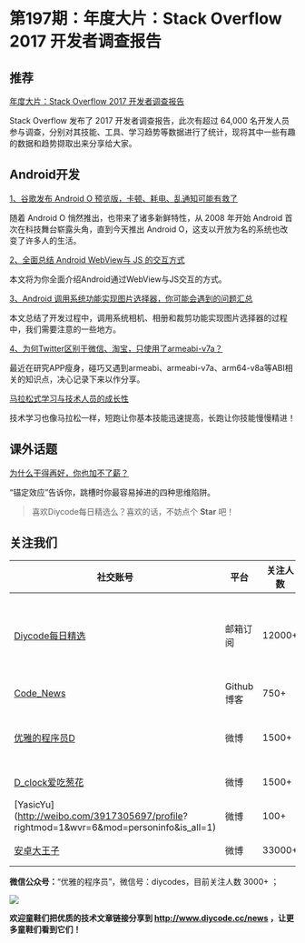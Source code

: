 # 第197期：年度大片：Stack Overflow 2017 开发者调查报告

## 推荐

[年度大片：Stack Overflow 2017 开发者调查报告](https://stackoverflow.com/insights/survey/2017#technology-most-loved-dreaded-and-wanted-languages)

Stack Overflow 发布了 2017 开发者调查报告，此次有超过 64,000 名开发人员参与调查，分别对其技能、工具、学习趋势等数据进行了统计，现将其中一些有趣的数据和趋势撷取出来分享给大家。

## Android开发

[1、谷歌发布 Android O 预览版，卡顿、耗电、乱通知可能有救了](https://www.diycode.cc/news/2171)

随着 Android O 悄然推出，也带来了诸多新鲜特性，从 2008 年开始 Android 首次在科技舞台崭露头角，直到今天推出 Android O，这支以开放为名的系统也改变了许多人的生活。

[2、全面总结 Android WebView与 JS 的交互方式](https://www.diycode.cc/news/2172)

本文将为你全面介绍Android通过WebView与JS交互的方式。

[3、Android 调用系统功能实现图片选择器，你可能会遇到的问题汇总](https://www.diycode.cc/news/2173)

本文总结了开发过程中，调用系统相机、相册和裁剪功能实现图片选择器的过程中，我们需要注意的一些地方。

[4、为何Twitter区别于微信、淘宝，只使用了armeabi-v7a？](https://www.diycode.cc/news/2174)

最近在研究APP瘦身，碰巧又遇到armeabi、armeabi-v7a、arm64-v8a等ABI相关的知识点，决心记录下来以作分享。

[马拉松式学习与技术人员的成长性 ](https://www.diycode.cc/news/2178)

技术学习也像马拉松一样，短跑让你基本技能迅速提高，长跑让你技能慢慢精进！

## 课外话题



[为什么干得再好，你也加不了薪？](https://www.diycode.cc/news/2170)

“锚定效应”告诉你，跳槽时你最容易掉进的四种思维陷阱。

> 喜欢Diycode每日精选么？喜欢的话，不妨点个 **Star** 吧！

## 关注我们

| 社交账号  |  平台  | 关注人数 | 说明 |
| -------- | -------- | -------- | -------- |
| [Diycode每日精选](http://list.qq.com/cgi-bin/qf_invite?id=d469993d2c888e971c0fbb2309c4d84256968386b126b967)|   邮箱订阅  | 12000+ | 每日分享一次Android、iOS、Swfit技术干货  |
| [Code_News](https://github.com/DiyCodes/code_news) |    Github博客  |750+ | 每日邮件推送列表  |
| [优雅的程序员D](http://weibo.com/u/5891258264) |   微博  | 1500+ | 官方微博，每日分享开源信息  |
| [D_clock爱吃葱花](http://weibo.com/u/2480694892)  |   微博  | 1500+ | 日报发起人  |
|[YasicYu](http://weibo.com/3917305697/profile? rightmod=1&wvr=6&mod=personinfo&is_all=1)  |   微博  | 100+ | 日报发起人  |
|[安卓大王子](http://weibo.com/apkbus/)   |   微博  | 33000+ | 日报发起人  |

**微信公众号：**“优雅的程序员”，微信号：diycodes，目前关注人数 3000+ ；

![](http://upload-images.jianshu.io/upload_images/1846413-b42abfa70f909099.jpg?imageMogr2/auto-orient/strip%7CimageView2/2/w/1240)

**欢迎童鞋们把优质的技术文章链接分享到 http://www.diycode.cc/news ，让更多童鞋们看到它们！**
